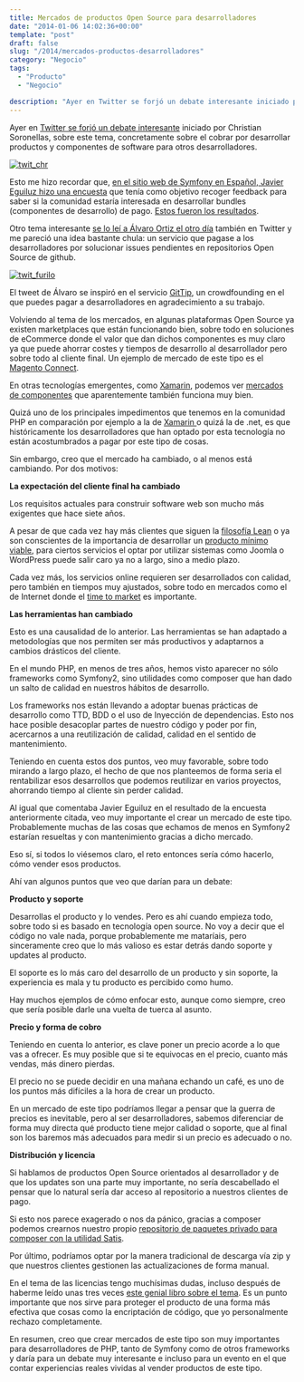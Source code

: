 ```yaml
---
title: Mercados de productos Open Source para desarrolladores
date: "2014-01-06 14:02:36+00:00"
template: "post"
draft: false
slug: "/2014/mercados-productos-desarrolladores"
category: "Negocio"
tags:
  - "Producto"
  - "Negocio"

description: "Ayer en Twitter se forjó un debate interesante iniciado por Christian Soronellas, sobre este tema, concretamente sobre el cobrar por desarrollar productos y componentes de software para otros desarrolladores."
---
```


Ayer en [Twitter se forjó un debate interesante](https://twitter.com/theUniC/status/419810769904365568) iniciado por Christian Soronellas, sobre este tema, concretamente sobre el cobrar por desarrollar productos y componentes de software para otros desarrolladores.


[![twit_chr](/media/twit_chr1.jpg)](https://twitter.com/theUniC/status/419810769904365568)




Esto me hizo recordar que, [en el sitio web de Symfony en Español, Javier Eguiluz hizo una encuesta](http://symfony.es/noticias/2013/02/18/resultado-de-la-encuesta-sobre-el-marketplace-de-symfony/) que tenía como objetivo recoger feedback para saber si la comunidad estaría interesada en desarrollar bundles (componentes de desarrollo) de pago. [Estos fueron los resultados](http://symfony.es/noticias/2013/02/18/resultado-de-la-encuesta-sobre-el-marketplace-de-symfony/).


Otro tema interesante [se lo leí a Álvaro Ortiz el otro día](https://twitter.com/furilo/status/418791586969837568) también en Twitter y me pareció una idea bastante chula: un servicio que pagase a los desarrolladores por solucionar issues pendientes en repositorios Open Source de github.

[![twit_furilo](/media/twit_furilo.jpg)](https://twitter.com/furilo/status/418791586969837568)

El tweet de Álvaro se inspiró en el servicio [GitTip](https://www.gittip.com/), un crowdfounding en el que puedes pagar a desarrolladores en agradecimiento a su trabajo.

Volviendo al tema de los mercados, en algunas plataformas Open Source ya existen marketplaces que están funcionando bien, sobre todo en soluciones de eCommerce donde el valor que dan dichos componentes es muy claro ya que puede ahorrar costes y tiempos de desarrollo al desarrollador pero sobre todo al cliente final. Un ejemplo de mercado de este tipo es el [Magento Connect](http://www.magentocommerce.com/magento-connect/).

En otras tecnologías emergentes, como [Xamarin](http://xamarin.com), podemos ver [mercados de componentes](http://components.xamarin.com) que aparentemente también funciona muy bien.

Quizá uno de los principales impedimentos que tenemos en la comunidad PHP en comparación por ejemplo a la de [Xamarin ](http://xamarin.com)o quizá la de .net, es que históricamente los desarrolladores que han optado por esta tecnología no están acostumbrados a pagar por este tipo de cosas.

Sin embargo, creo que el mercado ha cambiado, o al menos está cambiando. Por dos motivos:

**La expectación del cliente final ha cambiado**

Los requisitos actuales para construir software web son mucho más exigentes que hace siete años.

A pesar de que cada vez hay más clientes que siguen la [filosofía Lean](http://es.wikipedia.org/wiki/Lean_startup) o ya son conscientes de la importancia de desarrollar un [producto mínimo viable](http://es.wikipedia.org/wiki/Producto_viable_m%C3%ADnimo), para ciertos servicios el optar por utilizar sistemas como Joomla o WordPress puede salir caro ya no a largo, sino a medio plazo.

Cada vez más, los servicios online requieren ser desarrollados con calidad, pero también en tiempos muy ajustados, sobre todo en mercados como el de Internet donde el [time to market](http://en.wikipedia.org/wiki/Time_to_market) es importante.

**Las herramientas han cambiado**

Esto es una causalidad de lo anterior. Las herramientas se han adaptado a metodologías que nos permiten ser más productivos y adaptarnos a cambios drásticos del cliente.

En el mundo PHP, en menos de tres años, hemos visto aparecer no sólo frameworks como Symfony2, sino utilidades como composer que han dado un salto de calidad en nuestros hábitos de desarrollo.

Los frameworks nos están llevando a adoptar buenas prácticas de desarrollo como TTD, BDD o el uso de Inyección de dependencias. Esto nos hace posible desacoplar partes de nuestro código y poder por fin, acercarnos a una reutilización de calidad, calidad en el sentido de mantenimiento.

Teniendo en cuenta estos dos puntos, veo muy favorable, sobre todo mirando a largo plazo, el hecho de que nos planteemos de forma seria el rentabilizar esos desarrollos que podemos reutilizar en varios proyectos, ahorrando tiempo al cliente sin perder calidad.

Al igual que comentaba Javier Eguiluz en el resultado de la encuesta anteriormente citada, veo muy importante el crear un mercado de este tipo. Probablemente muchas de las cosas que echamos de menos en Symfony2 estarían resueltas y con mantenimiento gracias a dicho mercado.

Eso sí, si todos lo viésemos claro, el reto entonces sería cómo hacerlo, cómo vender esos productos.

Ahí van algunos puntos que veo que darían para un debate:

**Producto y soporte**

Desarrollas el producto y lo vendes. Pero es ahí cuando empieza todo, sobre todo si es basado en tecnología open source. No voy a decir que el código no vale nada, porque probablemente me mataríais, pero sinceramente creo que lo más valioso es estar detrás dando soporte y updates al producto.

El soporte es lo más caro del desarrollo de un producto y sin soporte, la experiencia es mala y tu producto es percibido como humo.

Hay muchos ejemplos de cómo enfocar esto, aunque como siempre, creo que sería posible darle una vuelta de tuerca al asunto.

**Precio y forma de cobro**

Teniendo en cuenta lo anterior, es clave poner un precio acorde a lo que vas a ofrecer. Es muy posible que si te equivocas en el precio, cuanto más vendas, más dinero pierdas.

El precio no se puede decidir en una mañana echando un café, es uno de los puntos más difíciles a la hora de crear un producto.

En un mercado de este tipo podríamos llegar a pensar que la guerra de precios es inevitable, pero al ser desarrolladores, sabemos diferenciar de forma muy directa qué producto tiene mejor calidad o soporte, que al final son los baremos más adecuados para medir si un precio es adecuado o no.

**Distribución y licencia**

Si hablamos de productos Open Source orientados al desarrollador y de que los updates son una parte muy importante, no sería descabellado el pensar que lo natural sería dar acceso al repositorio a nuestros clientes de pago.

Si esto nos parece exagerado o nos da pánico, gracias a composer podemos crearnos nuestro propio [repositorio de paquetes privado para composer con la utilidad Satis](http://getcomposer.org/doc/articles/handling-private-packages-with-satis.md).

Por último, podríamos optar por la manera tradicional de descarga vía zip y que nuestros clientes gestionen las actualizaciones de forma manual.

En el tema de las licencias tengo muchísimas dudas, incluso después de haberme leído unas tres veces [este genial libro sobre el tema](http://shop.oreilly.com/product/9780596005818.do). Es un punto importante que nos sirve para proteger el producto de una forma más efectiva que cosas como la encriptación de código, que yo personalmente rechazo completamente.

En resumen, creo que crear mercados de este tipo son muy importantes para desarrolladores de PHP, tanto de Symfony como de otros frameworks y daría para un debate muy interesante e incluso para un evento en el que contar experiencias reales vividas al vender productos de este tipo.